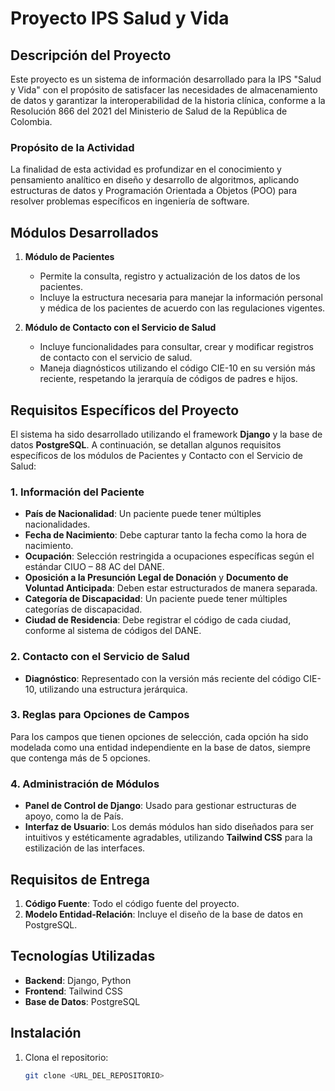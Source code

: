 # Proyecto IPS Salud y Vida

## Descripción del Proyecto

Este proyecto es un sistema de información desarrollado para la IPS "Salud y Vida" con el propósito de satisfacer las necesidades de almacenamiento de datos y garantizar la interoperabilidad de la historia clínica, conforme a la Resolución 866 del 2021 del Ministerio de Salud de la República de Colombia.

### Propósito de la Actividad
La finalidad de esta actividad es profundizar en el conocimiento y pensamiento analítico en diseño y desarrollo de algoritmos, aplicando estructuras de datos y Programación Orientada a Objetos (POO) para resolver problemas específicos en ingeniería de software.

## Módulos Desarrollados

1. **Módulo de Pacientes**
   - Permite la consulta, registro y actualización de los datos de los pacientes.
   - Incluye la estructura necesaria para manejar la información personal y médica de los pacientes de acuerdo con las regulaciones vigentes.

2. **Módulo de Contacto con el Servicio de Salud**
   - Incluye funcionalidades para consultar, crear y modificar registros de contacto con el servicio de salud.
   - Maneja diagnósticos utilizando el código CIE-10 en su versión más reciente, respetando la jerarquía de códigos de padres e hijos.

## Requisitos Específicos del Proyecto

El sistema ha sido desarrollado utilizando el framework **Django** y la base de datos **PostgreSQL**. A continuación, se detallan algunos requisitos específicos de los módulos de Pacientes y Contacto con el Servicio de Salud:

### 1. Información del Paciente

- **País de Nacionalidad**: Un paciente puede tener múltiples nacionalidades.
- **Fecha de Nacimiento**: Debe capturar tanto la fecha como la hora de nacimiento.
- **Ocupación**: Selección restringida a ocupaciones específicas según el estándar CIUO – 88 AC del DANE.
- **Oposición a la Presunción Legal de Donación** y **Documento de Voluntad Anticipada**: Deben estar estructurados de manera separada.
- **Categoría de Discapacidad**: Un paciente puede tener múltiples categorías de discapacidad.
- **Ciudad de Residencia**: Debe registrar el código de cada ciudad, conforme al sistema de códigos del DANE.

### 2. Contacto con el Servicio de Salud

- **Diagnóstico**: Representado con la versión más reciente del código CIE-10, utilizando una estructura jerárquica.

### 3. Reglas para Opciones de Campos

Para los campos que tienen opciones de selección, cada opción ha sido modelada como una entidad independiente en la base de datos, siempre que contenga más de 5 opciones.

### 4. Administración de Módulos

- **Panel de Control de Django**: Usado para gestionar estructuras de apoyo, como la de País.
- **Interfaz de Usuario**: Los demás módulos han sido diseñados para ser intuitivos y estéticamente agradables, utilizando **Tailwind CSS** para la estilización de las interfaces.

## Requisitos de Entrega

1. **Código Fuente**: Todo el código fuente del proyecto.
2. **Modelo Entidad-Relación**: Incluye el diseño de la base de datos en PostgreSQL.

## Tecnologías Utilizadas

- **Backend**: Django, Python
- **Frontend**: Tailwind CSS
- **Base de Datos**: PostgreSQL

## Instalación

1. Clona el repositorio:
   ```bash
   git clone <URL_DEL_REPOSITORIO>
